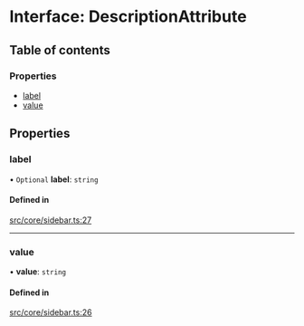 # Interface: DescriptionAttribute

## Table of contents

### Properties

- [label](../wiki/DescriptionAttribute#label)
- [value](../wiki/DescriptionAttribute#value)

## Properties

### label

• `Optional` **label**: `string`

#### Defined in

[src/core/sidebar.ts:27](https://github.com/decisively-io/interview-sdk/blob/8029f4d7290023e428f90f3a3cf1800390136e51/src/core/sidebar.ts#L27)

___

### value

• **value**: `string`

#### Defined in

[src/core/sidebar.ts:26](https://github.com/decisively-io/interview-sdk/blob/8029f4d7290023e428f90f3a3cf1800390136e51/src/core/sidebar.ts#L26)
